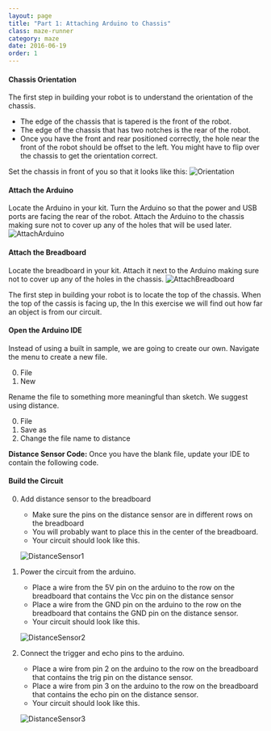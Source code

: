 ```yaml
---
layout: page
title: "Part 1: Attaching Arduino to Chassis"
class: maze-runner
category: maze
date: 2016-06-19
order: 1
---
```


#### Chassis Orientation

The first step in building your robot is to understand the orientation of the chassis.

* The edge of the chassis that is tapered is the front of the robot.
* The edge of the chassis that has two notches is the rear of the robot.
* Once you have the front and rear positioned correctly, the hole near the front of the robot should be offset to the left. You might have to flip over the chassis to get the orientation correct.

Set the chassis in front of you so that it looks like this:
    ![Orientation]({{site.baseurl}}/assets/mazerunner/orientation.jpg)


#### Attach the Arduino

Locate the Arduino in your kit.
Turn the Arduino so that the power and USB ports are facing the rear of the robot.
Attach the Arduino to the chassis making sure not to cover up any of the holes that will be used later.
    ![AttachArduino]({{site.baseurl}}/assets/mazerunner/attach_arduino.jpg)

#### Attach the Breadboard

Locate the breadboard in your kit.
Attach it next to the Arduino making sure not to cover up any of the holes in the chassis.
    ![AttachBreadboard]({{site.baseurl}}/assets/mazerunner/attach_breadboard.jpg)
    
The first step in building your robot is to locate the top of the chassis. When the top of the cassis is facing up, the 
In this exercise we will find out how far an object is from our circuit.

#### Open the Arduino IDE

Instead of using a built in sample, we are going to create our own. Navigate the menu to create a new file.

0. File
0. New

Rename the file to something more meaningful than sketch. We suggest using distance.

0. File
0. Save as
0. Change the file name to distance

**Distance Sensor Code:**
Once you have the blank file, update your IDE to contain the following code.

<script src="https://gist.github.com/drewburton/311a32caa0e78c797e3a2c56d6f77798.js"></script>

#### Build the Circuit

0. Add distance sensor to the breadboard
    * Make sure the pins on the distance sensor are in different rows on
    the breadboard
    * You will probably want to place this in the center of the
    breadboard.
   * Your circuit should look like this.

    ![DistanceSensor1]({{site.baseurl}}/assets/part3/distance-sensor-01.jpg)

0. Power the circuit from the arduino.
    * Place a wire from the 5V pin on the arduino to the row on the
    breadboard that contains the Vcc pin on the distance sensor
    * Place a wire from the GND pin on the arduino to the row on the
    breadboard that contains the GND pin on the distance sensor.
    * Your circuit should look like this.

    ![DistanceSensor2]({{site.baseurl}}/assets/part3/distance-sensor-02.jpg)

0. Connect the trigger and echo pins to the arduino.
    * Place a wire from pin 2 on the arduino to the row on the
    breadboard that contains the trig pin on the distance sensor.
    * Place a wire from pin 3 on the arduino to the row on the
    breadboard that contains the echo pin on the distance sensor.
    * Your circuit should look like this.


    ![DistanceSensor3]({{site.baseurl}}/assets/part3/distance-sensor-03.jpg)



